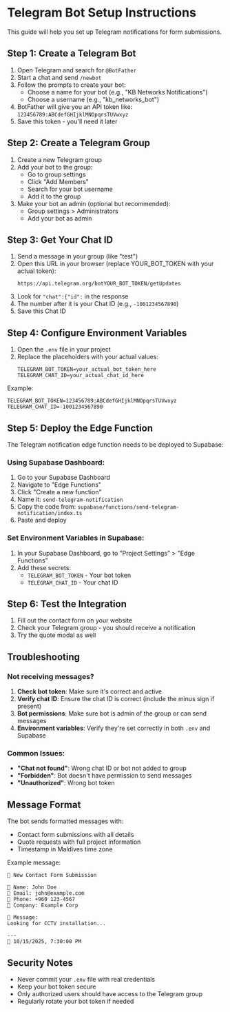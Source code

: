 # Telegram Bot Setup Instructions

This guide will help you set up Telegram notifications for form submissions.

## Step 1: Create a Telegram Bot

1. Open Telegram and search for `@BotFather`
2. Start a chat and send `/newbot`
3. Follow the prompts to create your bot:
   - Choose a name for your bot (e.g., "KB Networks Notifications")
   - Choose a username (e.g., "kb_networks_bot")
4. BotFather will give you an API token like: `123456789:ABCdefGHIjklMNOpqrsTUVwxyz`
5. Save this token - you'll need it later

## Step 2: Create a Telegram Group

1. Create a new Telegram group
2. Add your bot to the group:
   - Go to group settings
   - Click "Add Members"
   - Search for your bot username
   - Add it to the group
3. Make your bot an admin (optional but recommended):
   - Group settings > Administrators
   - Add your bot as admin

## Step 3: Get Your Chat ID

1. Send a message in your group (like "test")
2. Open this URL in your browser (replace YOUR_BOT_TOKEN with your actual token):
   ```
   https://api.telegram.org/botYOUR_BOT_TOKEN/getUpdates
   ```
3. Look for `"chat":{"id":` in the response
4. The number after it is your Chat ID (e.g., `-1001234567890`)
5. Save this Chat ID

## Step 4: Configure Environment Variables

1. Open the `.env` file in your project
2. Replace the placeholders with your actual values:
   ```
   TELEGRAM_BOT_TOKEN=your_actual_bot_token_here
   TELEGRAM_CHAT_ID=your_actual_chat_id_here
   ```

Example:
```
TELEGRAM_BOT_TOKEN=123456789:ABCdefGHIjklMNOpqrsTUVwxyz
TELEGRAM_CHAT_ID=-1001234567890
```

## Step 5: Deploy the Edge Function

The Telegram notification edge function needs to be deployed to Supabase:

### Using Supabase Dashboard:

1. Go to your Supabase Dashboard
2. Navigate to "Edge Functions"
3. Click "Create a new function"
4. Name it: `send-telegram-notification`
5. Copy the code from: `supabase/functions/send-telegram-notification/index.ts`
6. Paste and deploy

### Set Environment Variables in Supabase:

1. In your Supabase Dashboard, go to "Project Settings" > "Edge Functions"
2. Add these secrets:
   - `TELEGRAM_BOT_TOKEN` - Your bot token
   - `TELEGRAM_CHAT_ID` - Your chat ID

## Step 6: Test the Integration

1. Fill out the contact form on your website
2. Check your Telegram group - you should receive a notification
3. Try the quote modal as well

## Troubleshooting

### Not receiving messages?

1. **Check bot token**: Make sure it's correct and active
2. **Verify chat ID**: Ensure the chat ID is correct (include the minus sign if present)
3. **Bot permissions**: Make sure bot is admin of the group or can send messages
4. **Environment variables**: Verify they're set correctly in both `.env` and Supabase

### Common Issues:

- **"Chat not found"**: Wrong chat ID or bot not added to group
- **"Forbidden"**: Bot doesn't have permission to send messages
- **"Unauthorized"**: Wrong bot token

## Message Format

The bot sends formatted messages with:
- Contact form submissions with all details
- Quote requests with full project information
- Timestamp in Maldives time zone

Example message:
```
🔔 New Contact Form Submission

👤 Name: John Doe
📧 Email: john@example.com
📱 Phone: +960 123-4567
🏢 Company: Example Corp

💬 Message:
Looking for CCTV installation...

---
📅 10/15/2025, 7:30:00 PM
```

## Security Notes

- Never commit your `.env` file with real credentials
- Keep your bot token secure
- Only authorized users should have access to the Telegram group
- Regularly rotate your bot token if needed

